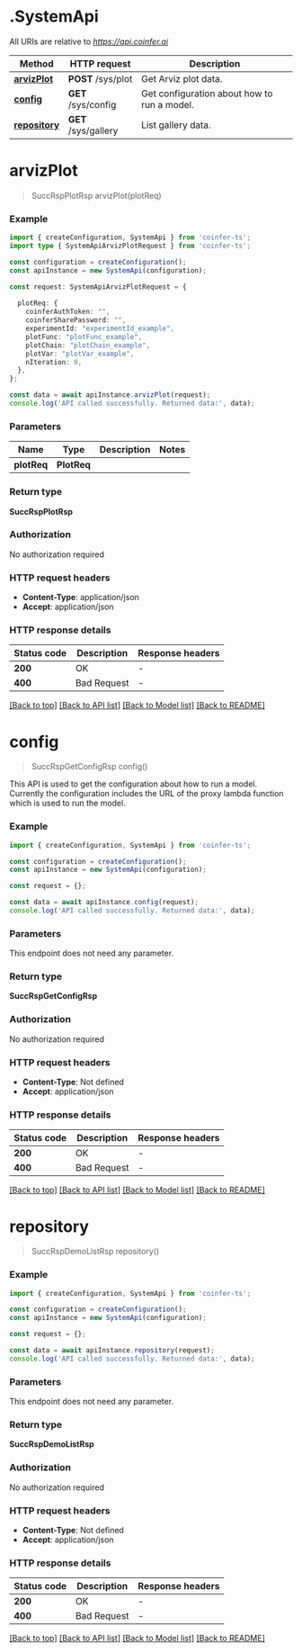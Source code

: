 # .SystemApi

All URIs are relative to *https://api.coinfer.ai*

Method | HTTP request | Description
------------- | ------------- | -------------
[**arvizPlot**](SystemApi.md#arvizPlot) | **POST** /sys/plot | Get Arviz plot data.
[**config**](SystemApi.md#config) | **GET** /sys/config | Get configuration about how to run a model.
[**repository**](SystemApi.md#repository) | **GET** /sys/gallery | List gallery data.


# **arvizPlot**
> SuccRspPlotRsp arvizPlot(plotReq)


### Example


```typescript
import { createConfiguration, SystemApi } from 'coinfer-ts';
import type { SystemApiArvizPlotRequest } from 'coinfer-ts';

const configuration = createConfiguration();
const apiInstance = new SystemApi(configuration);

const request: SystemApiArvizPlotRequest = {
  
  plotReq: {
    coinferAuthToken: "",
    coinferSharePassword: "",
    experimentId: "experimentId_example",
    plotFunc: "plotFunc_example",
    plotChain: "plotChain_example",
    plotVar: "plotVar_example",
    nIteration: 0,
  },
};

const data = await apiInstance.arvizPlot(request);
console.log('API called successfully. Returned data:', data);
```


### Parameters

Name | Type | Description  | Notes
------------- | ------------- | ------------- | -------------
 **plotReq** | **PlotReq**|  |


### Return type

**SuccRspPlotRsp**

### Authorization

No authorization required

### HTTP request headers

 - **Content-Type**: application/json
 - **Accept**: application/json


### HTTP response details
| Status code | Description | Response headers |
|-------------|-------------|------------------|
**200** | OK |  -  |
**400** | Bad Request |  -  |

[[Back to top]](#) [[Back to API list]](README.md#documentation-for-api-endpoints) [[Back to Model list]](README.md#documentation-for-models) [[Back to README]](README.md)

# **config**
> SuccRspGetConfigRsp config()

This API is used to get the configuration about how to run a model. Currently the configuration includes the URL of the proxy lambda function which is used to run the model.

### Example


```typescript
import { createConfiguration, SystemApi } from 'coinfer-ts';

const configuration = createConfiguration();
const apiInstance = new SystemApi(configuration);

const request = {};

const data = await apiInstance.config(request);
console.log('API called successfully. Returned data:', data);
```


### Parameters
This endpoint does not need any parameter.


### Return type

**SuccRspGetConfigRsp**

### Authorization

No authorization required

### HTTP request headers

 - **Content-Type**: Not defined
 - **Accept**: application/json


### HTTP response details
| Status code | Description | Response headers |
|-------------|-------------|------------------|
**200** | OK |  -  |
**400** | Bad Request |  -  |

[[Back to top]](#) [[Back to API list]](README.md#documentation-for-api-endpoints) [[Back to Model list]](README.md#documentation-for-models) [[Back to README]](README.md)

# **repository**
> SuccRspDemoListRsp repository()


### Example


```typescript
import { createConfiguration, SystemApi } from 'coinfer-ts';

const configuration = createConfiguration();
const apiInstance = new SystemApi(configuration);

const request = {};

const data = await apiInstance.repository(request);
console.log('API called successfully. Returned data:', data);
```


### Parameters
This endpoint does not need any parameter.


### Return type

**SuccRspDemoListRsp**

### Authorization

No authorization required

### HTTP request headers

 - **Content-Type**: Not defined
 - **Accept**: application/json


### HTTP response details
| Status code | Description | Response headers |
|-------------|-------------|------------------|
**200** | OK |  -  |
**400** | Bad Request |  -  |

[[Back to top]](#) [[Back to API list]](README.md#documentation-for-api-endpoints) [[Back to Model list]](README.md#documentation-for-models) [[Back to README]](README.md)


